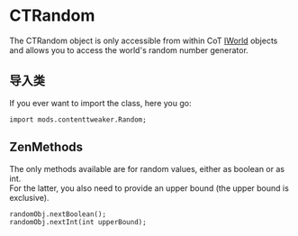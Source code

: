 # CTRandom

The CTRandom object is only accessible from within CoT [IWorld](/Mods/ContentTweaker/Vanilla/Types/World/IWorld/) objects and allows you to access the world's random number generator.

## 导入类
If you ever want to import the class, here you go:
```zenscript
import mods.contenttweaker.Random;
```

## ZenMethods

The only methods available are for random values, either as boolean or as int.  
For the latter, you also need to provide an upper bound (the upper bound is exclusive).
```zenscript
randomObj.nextBoolean();
randomObj.nextInt(int upperBound);
```